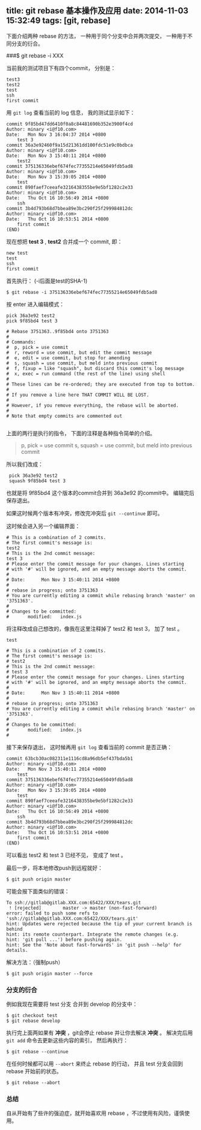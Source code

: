 title: git rebase 基本操作及应用
date: 2014-11-03 15:32:49
tags: [git, rebase]
---

下面介绍两种 rebase 的方法， 一种用于同个分支中合并两次提交， 一种用于不同分支的衍合。

###$ git rebase -i XXX

当前我的测试项目下有四个commit， 分别是：

```
test3
test2
test
ssh
first commit
```

用 `git log` 查看当前的 log 信息， 我的测试显示如下：

```
commit 9f85bd47dd6410f0a8c84481690b352e3900f4cd
Author: minary <i@f10.com>
Date:   Mon Nov 3 16:04:37 2014 +0800
    test 3
commit 36a3e92460f9a15d21361dd100fdc51e9c0bdbca
Author: minary <i@f10.com>
Date:   Mon Nov 3 15:40:11 2014 +0800
    test2
commit 375136336ebef674fec77355214e65049fdb5ad8
Author: minary <i@f10.com>
Date:   Mon Nov 3 15:39:05 2014 +0800
    test
commit 890faef7ceeafe3216438355be9e5bf1282c2e33
Author: minary <i@f10.com>
Date:   Thu Oct 16 10:56:49 2014 +0800
    ssh
commit 3b4d793b68d7bbea89e3bc290f25f299984812dc
Author: minary <i@f10.com>
Date:   Thu Oct 16 10:53:51 2014 +0800
    first commit
(END)

```

现在想把 **test 3** , **test2** 合并成一个 commit, 即：

```
new test
test
ssh
first commit
```

首先执行： (-i后面是test的SHA-1) 

```
$ git rebase -i 375136336ebef674fec77355214e65049fdb5ad8 
```

按 enter 进入编辑模式：

```
pick 36a3e92 test2
pick 9f85bd4 test 3

# Rebase 3751363..9f85bd4 onto 3751363
#
# Commands:
#  p, pick = use commit
#  r, reword = use commit, but edit the commit message
#  e, edit = use commit, but stop for amending
#  s, squash = use commit, but meld into previous commit
#  f, fixup = like "squash", but discard this commit's log message
#  x, exec = run command (the rest of the line) using shell
#
# These lines can be re-ordered; they are executed from top to bottom.
#
# If you remove a line here THAT COMMIT WILL BE LOST.
#
# However, if you remove everything, the rebase will be aborted.
#
# Note that empty commits are commented out


```

上面的两行是执行的指令， 下面的注释是各种指令简单的介绍。

> p, pick = use commit
> s, squash = use commit, but meld into previous commit

所以我们改成：

```
 pick 36a3e92 test2
 squash 9f85bd4 test 3
```

也就是将 9f85bd4 这个版本的commit合并到 36a3e92 的commit中。
编辑完后保存退出。

如果这时候两个版本有冲突，修改完冲突后 `git --continue` 即可。

这时候会进入另一个编辑界面：

```
# This is a combination of 2 commits.
# The first commit's message is:
test2
# This is the 2nd commit message:
test 3
# Please enter the commit message for your changes. Lines starting
# with '#' will be ignored, and an empty message aborts the commit.
#
# Date:      Mon Nov 3 15:40:11 2014 +0800
#
# rebase in progress; onto 3751363
# You are currently editing a commit while rebasing branch 'master' on '3751363'.
#
# Changes to be committed:
#       modified:   index.js

```

将注释改成自己想改的，像我在这里注释掉了 test2 和 test 3， 加了 test 。

```
test

# This is a combination of 2 commits.
# The first commit's message is:
# test2
# This is the 2nd commit message:
# test 3
# Please enter the commit message for your changes. Lines starting
# with '#' will be ignored, and an empty message aborts the commit.
#
# Date:      Mon Nov 3 15:40:11 2014 +0800
#
# rebase in progress; onto 3751363
# You are currently editing a commit while rebasing branch 'master' on '3751363'.
#
# Changes to be committed:
#       modified:   index.js
#

```

接下来保存退出， 这时候再用	`git log` 查看当前的 commit 是否正确：

```
commit 63bcb30ac082311e1116cd8a96db5ef437bda5b1
Author: minary <i@f10.com>
Date:   Mon Nov 3 15:40:11 2014 +0800
    test
commit 375136336ebef674fec77355214e65049fdb5ad8
Author: minary <i@f10.com>
Date:   Mon Nov 3 15:39:05 2014 +0800
    test
commit 890faef7ceeafe3216438355be9e5bf1282c2e33
Author: minary <i@f10.com>
Date:   Thu Oct 16 10:56:49 2014 +0800
    ssh
commit 3b4d793b68d7bbea89e3bc290f25f299984812dc
Author: minary <i@f10.com>
Date:   Thu Oct 16 10:53:51 2014 +0800
    first commit
(END)

```

可以看出 test2 和 test 3 已经不见， 变成了 test 。

最后一步，将本地修改push到远程就好：

```
$ git push origin master 
```

可能会报下面类似的错误：

```
To ssh://gitlab@gitlab.XXX.com:65422/XXX/tears.git
 ! [rejected]        master -> master (non-fast-forward)
error: failed to push some refs to 'ssh://gitlab@gitlab.XXX.com:65422/XXX/tears.git'
hint: Updates were rejected because the tip of your current branch is behind
hint: its remote counterpart. Integrate the remote changes (e.g.
hint: 'git pull ...') before pushing again.
hint: See the 'Note about fast-forwards' in 'git push --help' for details.

```

解决方法：（强制push）

```
$ git push origin master --force 
```

### 分支的衍合

例如我现在需要将 test 分支 合并到 develop 的分支中：

```
$ git checkout test
$ git rebase develop

```

执行完上面两如果有 **冲突** ，git会停止 rebase 并让你去解决 **冲突** 。
解决完后用 `git add` 命令去更新这些内容的索引， 然后再执行：

```
$ git rebase --continue
```

在任何时候都可以用 `--abort` 来终止 rebase 的行动， 并且 test 分支会回到 rebase 开始前的状态。

```
$ git rebase --abort
```

### 总结

自从开始有了些许的强迫症，就开始喜欢用 rebase ，不过使用有风险，谨慎使用。
